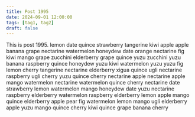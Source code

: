 ```yaml
---
title: Post 1995
date: 2024-09-01 12:00:00
tags: [tag1, tag2]
draft: false
---
```

This is post 1995.
lemon
date
quince
strawberry
tangerine
kiwi
apple
apple
banana
grape
nectarine
watermelon
honeydew
date
orange
nectarine
fig
kiwi
mango
grape
zucchini
elderberry
grape
quince
yuzu
zucchini
yuzu
banana
raspberry
quince
honeydew
yuzu
kiwi
watermelon
yuzu
yuzu
fig
lemon
cherry
tangerine
nectarine
elderberry
xigua
quince
ugli
nectarine
raspberry
ugli
cherry
yuzu
quince
cherry
nectarine
apple
nectarine
apple
mango
watermelon
nectarine
watermelon
quince
cherry
nectarine
date
strawberry
lemon
watermelon
mango
honeydew
date
yuzu
nectarine
raspberry
elderberry
watermelon
raspberry
elderberry
lemon
apple
mango
quince
elderberry
apple
pear
fig
watermelon
lemon
mango
ugli
elderberry
apple
yuzu
mango
quince
cherry
kiwi
quince
grape
banana
cherry
